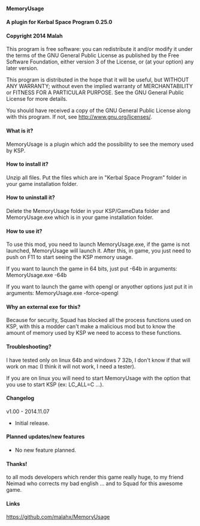 ﻿#### MemoryUsage
#### A plugin for Kerbal Space Program 0.25.0
#### Copyright 2014 Malah

This program is free software: you can redistribute it and/or modify
it under the terms of the GNU General Public License as published by
the Free Software Foundation, either version 3 of the License, or
(at your option) any later version.

This program is distributed in the hope that it will be useful,
but WITHOUT ANY WARRANTY; without even the implied warranty of
MERCHANTABILITY or FITNESS FOR A PARTICULAR PURPOSE.  See the
GNU General Public License for more details.

You should have received a copy of the GNU General Public License
along with this program.  If not, see <http://www.gnu.org/licenses/>. 
 

#### What is it?

MemoryUsage is a plugin which add the possibility to see the memory used by KSP.

#### How to install it?

Unzip all files. Put the files which are in "Kerbal Space Program" folder in your game installation folder.

#### How to uninstall it?

Delete the MemoryUsage folder in your KSP/GameData folder and MemoryUsage.exe which is in your game installation folder.

#### How to use it?

To use this mod, you need to launch MemoryUsage.exe, if the game is not launched, MemoryUsage will launch it. After this, in game, you just need to push on F11 to start seeing the KSP memory usage.

If you want to launch the game in 64 bits, just put -64b in arguments: MemoryUsage.exe -64b

If you want to launch the game with opengl or anyother options just put it in arguments: MemoryUsage.exe -force-opengl

#### Why an external exe for this?

Because for security, Squad has blocked all the process functions used on KSP, with this a modder can't make a malicious mod but to know the amount of memory used by KSP we need to access to these functions.

#### Troubleshooting?

I have tested only on linux 64b and windows 7 32b, I don't know if that will work on mac (I think it will not work, I need a tester).

If you are on linux you will need to start MemoryUsage with the option that you use to start KSP (ex: LC_ALL=C ...).

#### Changelog

v1.00 - 2014.11.07
- Initial release.

#### Planned updates/new features

- No new feature planned.

#### Thanks!

to all mods developers which render this game really huge,
to my friend Neimad who corrects my bad english ...
and to Squad for this awesome game.

#### Links

https://github.com/malahx/MemoryUsage